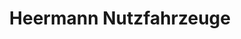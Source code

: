 ---
title: "Heermann Nutzfahrzeuge"
url: /heilbronn/heermann-nutzfahrzeuge-kreuzenstrasse/
shop: Allgemein
---